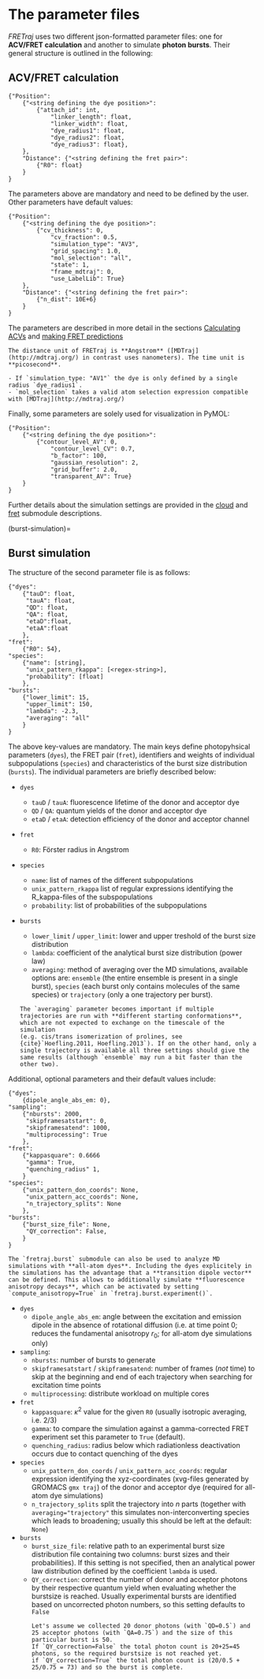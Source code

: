 # The parameter files

*FRETraj* uses two different json-formatted parameter files: one for **ACV/FRET calculation** and another to simulate **photon bursts**. Their general structure is outlined in the following:


## ACV/FRET calculation

```
{"Position":
    {"<string defining the dye position>": 
        {"attach_id": int,
            "linker_length": float,
            "linker_width": float,
            "dye_radius1": float,
            "dye_radius2": float,
            "dye_radius3": float},
    },
    "Distance": {"<string defining the fret pair>": 
        {"R0": float}
    }
}
```

The parameters above are mandatory and need to be defined by the user. Other parameters have default values:
```
{"Position":
    {"<string defining the dye position>": 
        {"cv_thickness": 0,
            "cv_fraction": 0.5,
            "simulation_type": "AV3",
            "grid_spacing": 1.0,
            "mol_selection": "all",
            "state": 1,
            "frame_mdtraj": 0,
            "use_LabelLib": True}
    },
    "Distance": {"<string defining the fret pair>": 
        {"n_dist": 10E+6}
    }
}
```

The parameters are described in more detail in the sections [Calculating ACVs](../getting_started/acv_calculation) and [making FRET predictions](../getting_started/fret_prediction)

```{hint}
The distance unit of FRETraj is **Angstrom** ([MDTraj](http://mdtraj.org/) in contrast uses nanometers). The time unit is **picosecond**.
```

```{note}
- If `simulation_type: "AV1"` the dye is only defined by a single radius `dye_radius1`. 
- `mol_selection` takes a valid atom selection expression compatible with [MDTraj](http://mdtraj.org/)
```

Finally, some parameters are solely used for visualization in PyMOL:

```
{"Position":
    {"<string defining the dye position>": 
        {"contour_level_AV": 0,
            "contour_level_CV": 0.7,
            "b_factor": 100,
            "gaussian_resolution": 2,
            "grid_buffer": 2.0,
            "transparent_AV": True}
    }
}
```

Further details about the simulation settings are provided in the [cloud](../module/cloud) and [fret](../module/fret) submodule descriptions.


(burst-simulation)=
## Burst simulation

The structure of the second parameter file is as follows:

```
{"dyes": 
    {"tauD": float,
     "tauA": float,
     "QD": float,
     "QA": float,
     "etaD":float,
     "etaA":float
    },
"fret": 
    {"R0": 54},
"species":
    {"name": [string],
     "unix_pattern_rkappa": [<regex-string>],
     "probability": [float]
    },
"bursts": 
    {"lower_limit": 15,
     "upper_limit": 150,
     "lambda": -2.3,
     "averaging": "all"
    }
}
```

The above key-values are mandatory. The main keys define photopyhsical parameters (`dyes`), the FRET pair (`fret`), identifiers and weights of individual subpopulations (`species`) and characteristics of the burst size distribution (`bursts`). The individual parameters are briefly described below:
- `dyes`
    - `tauD` / `tauA`: fluorescence lifetime of the donor and acceptor dye
    - `QD` / `QA`: quantum yields of the donor and acceptor dye
    - `etaD` / `etaA`: detection efficiency of the donor and acceptor channel 
- `fret`
    - `R0`: Förster radius in Angstrom
- `species`
    - `name`: list of names of the different subpopulations
    - `unix_pattern_rkappa` list of regular expressions identifying the R_kappa-files of the subspopulations 
    - `probability`: list of probabilities of the subpopulations
- `bursts`
    - `lower_limit` / `upper_limit`: lower and upper treshold of the burst size distribution
    - `lambda`: coefficient of the analytical burst size distribution (power law)
    - `averaging`: method of averaging over the MD simulations, available options are: `ensemble` (the entire ensemble is present in a single burst), 
    `species` (each burst only contains molecules of the same species) or `trajectory` (only a one trajectory per burst).

    ```{hint}
    The `averaging` parameter becomes important if multiple trajectories are run with **different starting conformations**, which are not expected to exchange on the timescale of the simulation
    (e.g. cis/trans isomerization of prolines, see {cite}`Hoefling.2011, Hoefling.2013`). If on the other hand, only a single trajectory is available all three settings should give the same results (although `ensemble` may run a bit faster than the other two). 
    ```

 Additional, optional parameters and their default values include:

```
{"dyes": 
    {dipole_angle_abs_em: 0},
"sampling":
    {"nbursts": 2000,
     "skipframesatstart": 0,
     "skipframesatend": 1000,
     "multiprocessing": True
    },
"fret": 
    {"kappasquare": 0.6666
     "gamma": True,
     "quenching_radius" 1,
    }
"species":
    {"unix_pattern_don_coords": None,
     "unix_pattern_acc_coords": None,
     "n_trajectory_splits": None
    },
"bursts": 
    {"burst_size_file": None,
     "QY_correction": False,
    }
}
```

```{note}
The `fretraj.burst` submodule can also be used to analyze MD simulations with **all-atom dyes**. Including the dyes explicitely in the simulations has the advantage that a **transition dipole vector** 
can be defined. This allows to additionally simulate **fluorescence anisotropy decays**, which can be activated by setting `compute_anisotropy=True` in `fretraj.burst.experiment()`.
```

- `dyes`
    - `dipole_angle_abs_em`: angle between the excitation and emission dipole in the absence of rotational diffusion (i.e. at time point 0; reduces the fundamental anisotropy $r_0$; for all-atom dye simulations only)
- `sampling`:
    - `nbursts`: number of bursts to generate
    - `skipframesatstart` / `skipframesatend`: number of frames (*not* time) to skip at the beginning and end of each trajectory when searching for excitation time points 
    - `multiprocessing`: distribute workload on multiple cores
- `fret`
    - `kappasquare`: $\kappa^2$ value for the given `R0` (usually isotropic averaging, i.e. 2/3)
    - `gamma`: to compare the simulation against a gamma-corrected FRET experiment set this parameter to `True` (default).
    - `quenching_radius`: radius below which radiationless deactivation occurs due to contact quenching of the dyes
- `species`
    - `unix_pattern_don_coords` / `unix_pattern_acc_coords`: regular expression identifying the xyz-coordinates (xvg-files generated by GROMACS `gmx traj`) of the donor and acceptor dye (required for all-atom dye simulations)
    - `n_trajectory_splits` split the trajectory into $n$ parts (together with `averaging="trajectory"` this simulates non-interconverting species which leads to broadening; usually this should be left at the default: `None`)
- `bursts`
    - `burst_size_file`: relative path to an experimental burst size distribution file containing two columns: burst sizes and their probabilities). 
    If this setting is not specified, then an analytical power law distribution defined by the coefficient `lambda` is used.
    - `QY_correction`: correct the number of donor and acceptor photons by their respective quantum yield when evaluating whether the burstsize is reached. Usually experimental bursts are identified based on uncorrected photon numbers, so this setting defaults to `False`
        ```{admonition} Example for illustration
        Let's assume we collected 20 donor photons (with `QD=0.5`) and 25 acceptor photons (with `QA=0.75`) and the size of this particular burst is 50.
        If `QY_correction=False` the total photon count is 20+25=45 photons, so the required burstsize is not reached yet.
        if `QY_correction=True` the total photon count is (20/0.5 + 25/0.75 = 73) and so the burst is complete. 
        ```
    
